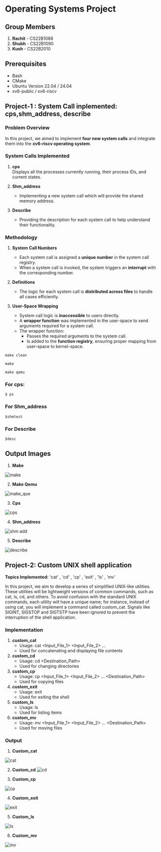 # Operating Systems Project

## Group Members
1. **Rachit** - CS22B1088  
2. **Shubh** - CS22B1090  
3. **Kush** - CS22B2010   

## Prerequisites
- Bash
- CMake
- Ubuntu Version 22.04 / 24.04
- xv6-public / xv6-riscv

## Project-1 : System Call inplemented: cps,shm_address, describe

### Problem Overview
In this project, we aimed to implement **four new system calls** and integrate them into the **xv6-riscv operating system**.

### System Calls Implemented
1. **cps**  
   Displays all the processes currently running, their process IDs, and current states.

2. **Shm_address**  
   - Implementing a new system call which will provide the shared memory address.  
   
3. **Describe**  
   - Providing the description for each system call to help understand their functionality.
  



### Methodology
1. **System Call Numbers**  
   - Each system call is assigned a **unique number** in the system call registry.  
   - When a system call is invoked, the system triggers an **interrupt** with the corresponding number.

2. **Definitions**  
   - The logic for each system call is **distributed across files** to handle all cases efficiently.

3. **User-Space Wrapping**  
   - System call logic is **inaccessible** to users directly.  
   - A **wrapper function** was implemented in the user-space to send arguments required for a system call.  
   - The wrapper function:  
     - Passes the required arguments to the system call.  
     - Is added to the **function registry**, ensuring proper mapping from user-space to kernel-space.

```
make clean
```
```
make
```
```
make qemu
```
### For cps:
```
$ ps
```
### For Shm_address
```
$shmtest
```
### For Describe
```
$desc
```

## Output Images

1. **Make**
   
![make](https://github.com/user-attachments/assets/4a69a94b-5820-4edd-a6e1-0283806b8155)

2. **Make Qemu**
   
![make_que](https://github.com/user-attachments/assets/c22d605a-ec8e-49cc-8597-8b1d4be3a7b3)

3. **Cps**
   
![cps](https://github.com/user-attachments/assets/a8a792d0-1c8a-4692-ac23-f841d13b0ff5)
 
4. **Shm_address**
   
![shm add](https://github.com/user-attachments/assets/a3c3d9d7-8256-4469-a53d-0d2b59323f7e)


5. **Describe**
    
![describe](https://github.com/user-attachments/assets/0d63d3f1-dad6-4a78-8af1-d16a4474f0d2)




## Project-2: Custom UNIX shell application
**Topics Implemented:**  'cat' , 'cd' , 'cp' , 'exit' , 'ls' , 'mv' 

In this project, we aim to develop a series of simplified UNIX-like utilities.
These utilities will be lightweight versions of common commands, such as cat,
ls, cd, and others. To avoid confusion with the standard UNIX commands, each
utility will have a unique name; for instance, instead of using cat, you will
implement a command called custom_cat. Signals like SIGINT, SIGSTOP and SIGTSTP
have been ignored to prevent the interruption of the shell application.

### Implementation
1. **custom_cat**
   - Usage: cat <Input_File_1> <Input_File_2> ...
   - Used for concatenating and displaying file contents
2. **custom_cd**
   - Usage: cd <Destination_Path>
   - Used for changing directories
3. **custom_cp**
   - Usage: cp <Input_File_1> <Input_File_2> ... <Destination_Path>
   - Used for copying files
4. **custom_exit**
   - Usage: exit
   - Used for exiting the shell
5. **custom_ls**
   - Usage: ls
   - Used for listing items
6. **custom_mv**
   - Usage: mv <Input_File_1> <Input_File_2> ... <Destination_Path>
   - Used for moving files


### Output
1. **Custom_cat**
   
![cat](https://github.com/user-attachments/assets/43c0772f-f89c-4959-82a9-cfdcc57a280f)

2. **Custom_cd**
![cd](https://github.com/user-attachments/assets/3775e9ae-d947-4f38-b92d-8abe57770416)


3. **Custom_cp**

![cp](https://github.com/user-attachments/assets/67051673-a4a4-44ca-8994-f757214a899b)

4. **Custom_exit**

![exit](https://github.com/user-attachments/assets/4d95cd69-34ba-4b65-a522-f13357c7c15e)

5. **Custom_ls**

![ls](https://github.com/user-attachments/assets/cacdee94-f091-4d99-89ce-2b7d68f68a84)

6. **Custom_mv**

![mv](https://github.com/user-attachments/assets/4cdf5f2b-ecce-4692-8652-5f9f6ce8a991)


   



   

